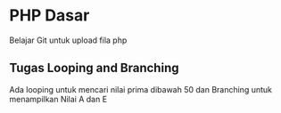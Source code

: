 # PHP Dasar
Belajar Git untuk upload fila php

## Tugas Looping and Branching
Ada looping untuk mencari nilai prima dibawah 50 dan Branching untuk menampilkan Nilai A dan E